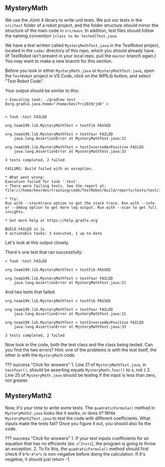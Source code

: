 ## MysteryMath

We use the JUnit 4 library to write unit tests. We put our tests in the `src/test` folder of a robot project, and the folder structure should mirror the structure of the main code in `src/main`. In addition, test files should follow the naming convention `[class to be tested]Test.java`.

We have a test written called `MysteryMathTest.java` in the TestRobot project, located in the `code/` directory of this repo, which you should already have. (If TestRobot isn't present in your local repo, pull the `master` branch again.) You may want to make a new branch for this section.

Before you look in either `MysteryMath.java` or `MysteryMathTest.java`, open the `TestRobot` project in VS Code, click on the WPILib button, and select "Test Robot Code". 

Your output should be similar to this:
```
> Executing task: ./gradlew test   -Dorg.gradle.java.home="/home/kev/frc2019/jdk" <


> Task :test FAILED

org.team199.lib.MysteryMathTest > testFib PASSED

org.team199.lib.MysteryMathTest > testFour FAILED
    java.lang.AssertionError at MysteryMathTest.java:21

org.team199.lib.MysteryMathTest > testInverseAbsPositive FAILED
    java.lang.AssertionError at MysteryMathTest.java:33

3 tests completed, 2 failed

FAILURE: Build failed with an exception.

* What went wrong:
Execution failed for task ':test'.
> There were failing tests. See the report at: file:///home/kev/dev/training/code/TestRobot/build/reports/tests/test/index.html

* Try:
Run with --stacktrace option to get the stack trace. Run with --info or --debug option to get more log output. Run with --scan to get full insights.

* Get more help at https://help.gradle.org

BUILD FAILED in 1s
4 actionable tasks: 3 executed, 1 up-to-date
```

Let's look at this output closely.

There's one test that ran successfully:
```hl_lines="3"
> Task :test FAILED

org.team199.lib.MysteryMathTest > testFib PASSED

org.team199.lib.MysteryMathTest > testFour FAILED
    java.lang.AssertionError at MysteryMathTest.java:21
```

And two tests that failed:
```hl_lines="3 6"
org.team199.lib.MysteryMathTest > testFib PASSED

org.team199.lib.MysteryMathTest > testFour FAILED
    java.lang.AssertionError at MysteryMathTest.java:21

org.team199.lib.MysteryMathTest > testInverseAbsPositive FAILED
    java.lang.AssertionError at MysteryMathTest.java:33

3 tests completed, 2 failed
```

Now look in the code, both the test class and the class being tested. Can you find the two errors? Hint: one of the problems is with the test itself, the other is with the `MysteryMath` code.

??? success "Click for answers"
    1. Line 21 of `MysteryMathTest.java`, in `testFour()`, should be asserting equals `MysteryMath.four()` to `4`, not `2`
    2. Line 25 of `MysteryMath.java` should be testing if the input is less than zero, not greater.

## MysteryMath2

Now, it's your time to write some tests. The `quadraticFormula()` method in `MysteryMath2.java` looks like it works, or does it? Write `MysteryMath2Test.java` to test the code with different coefficients. What inputs make the tests fail? Once you figure it out, you should also fix the code.

??? success "Click for answers"
    1. If your test inputs coefficients for an equation that has no efficients (ex: `x^2+x+1`), the program is going to throw an exception.
    2. To fix this, the `quadraticFormula()` method should first check if `b*b-4*a*c` is non-negative before doing the calculation. If it's negative, it should just return -1.
